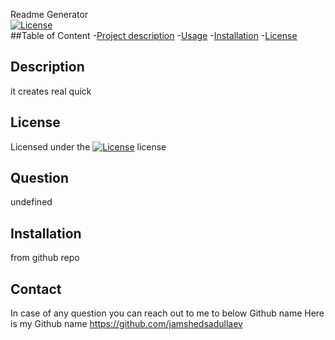 
  <h> Readme Generator</h><br/>
  [![License](https://img.shields.io/badge/License-BSD_3--Clause-blue.svg)](https://opensource.org/licenses/BSD-3-Clause)<br />
  ##Table of Content
  -[Project description](#Description)
  -[Usage](#Usage)
  -[Installation](#Installation)
  -[License](#License)

  ## Description
  it creates real quick

  ## License
  Licensed under the [![License](https://img.shields.io/badge/License-BSD_3--Clause-blue.svg)](https://opensource.org/licenses/BSD-3-Clause) license

  ## Question 
  undefined

  ## Installation
  from github repo



  ## Contact <br/>
  In case of any question you can reach out to me to below Github name
  Here is my Github name  https://github.com/jamshedsadullaev<br/>
